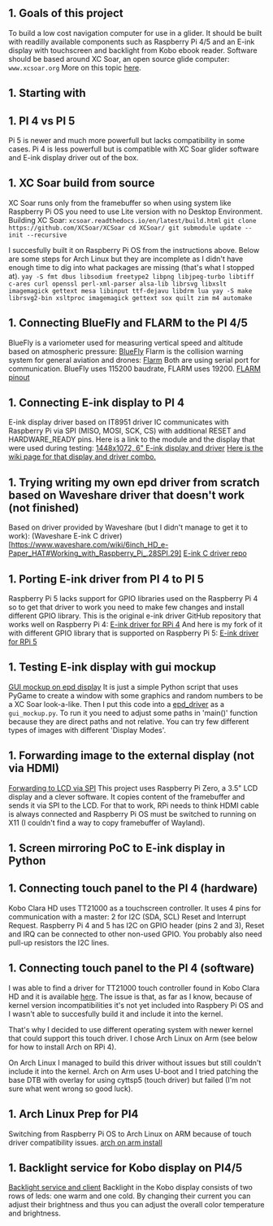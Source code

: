 ## 1. Goals of this project
To build a low cost navigation computer for use in a glider.
It should be built with readilly available components such as Raspberry Pi 4/5 and an E-ink display with touchscreen and backlight from Kobo ebook reader.
Software should be based around XC Soar, an open source glide computer:
`www.xcsoar.org`
More on this topic [here](20250123_glider_prototype_1.md).

## 1. Starting with 
## 1. PI 4 vs PI 5
Pi 5 is newer and much more powerfull but lacks compatibility in some cases. Pi 4 is less powerfull but is compatible with XC Soar glider software and E-ink display driver out of the box.

## 1. XC Soar build from source
XC Soar runs only from the framebuffer so when using system like Raspberry Pi OS you need to use Lite version with no Desktop Environment.
Building XC Soar:
`xcsoar.readthedocs.io/en/latest/build.html`
`
git clone https://github.com/XCSoar/XCSoar
cd XCSoar/
git submodule update --init --recursive
`

I succesfully built it on Raspberry Pi OS from the instructions above. Below are some steps for Arch Linux but they are incomplete as I didn't have enough time to dig into what packages are missing (that's what I stopped at).
`
yay -S fmt dbus libsodium freetype2 libpng libjpeg-turbo libtiff c-ares curl openssl perl-xml-parser alsa-lib librsvg libxslt imagemagick gettext mesa libinput ttf-dejavu libdrm lua
yay -S make librsvg2-bin xsltproc imagemagick gettext sox quilt zim m4 automake
`

## 1. Connecting BlueFly and FLARM to the PI 4/5
BlueFly is a variometer used for measuring vertical speed and altitude based on atmospheric pressure: [BlueFly](https://www.blueflyvario.com/)
Flarm is the collision warning system for general aviation and drones: [Flarm](https://www.flarm.com/en/)
Both are using serial port for communication.
BlueFly uses 115200 baudrate, FLARM uses 19200.
[FLARM pinout](202501114_flarm_pinout_1.md)

## 1. Connecting E-ink display to PI 4
E-ink display driver based on IT8951 driver IC communicates with Raspberry Pi via SPI (MISO, MOSI, SCK, CS) with additional RESET and HARDWARE_READY pins.
Here is a link to the module and the display that were used during testing:
[1448x1072, 6" E-ink display and driver](https://www.waveshare.com/product/displays/e-paper/epaper-1/6inch-hd-e-paper-hat.htm)
[Here is the wiki page for that display and driver combo.](https://www.waveshare.com/wiki/6inch_e-Paper_HAT)

## 1. Trying writing my own epd driver from scratch based on Waveshare driver that doesn't work (not finished)
Based on driver provided by Waveshare (but I didn't manage to get it to work):
(Waveshare E-ink C driver)[https://www.waveshare.com/wiki/6inch_HD_e-Paper_HAT#Working_with_Raspberry_Pi_.28SPI.29]
[E-ink C driver repo](https://bitbucket.org/mindsailors/it8951e_c_driver/src/main/)

## 1. Porting E-ink driver from PI 4 to PI 5
Raspberry Pi 5 lacks support for GPIO libraries used on the Raspberry Pi 4 so to get that driver to work you need to make few changes and install different GPIO library.
This is the original e-ink driver GitHub repository that works well on Raspberry Pi 4:
[E-ink driver for RPi 4](https://github.com/GregDMeyer/IT8951)
And here is my fork of it with different GPIO library that is supported on Raspberry Pi 5:
[E-ink driver for RPi 5](https://bitbucket.org/mindsailors/it8951_epd_driver/src/master/)

## 1. Testing E-ink display with gui mockup
[GUI mockup on epd display](https://bitbucket.org/mindsailors/epd_gui_mockup/src/master/)
It is just a simple Python script that uses PyGame to create a window with some graphics and random numbers to be a XC Soar look-a-like.
Then I put this code into a [epd_driver](https://bitbucket.org/mindsailors/it8951_epd_driver/src/master/) as a `gui_mockup.py`. To run it you need to adjust some paths in 'main()' function because they are direct paths and not relative. You can try few different types of images with different 'Display Modes'.

## 1. Forwarding image to the external display (not via HDMI)
[Forwarding to LCD via SPI](https://noamzeise.com/2024/07/05/mini-monitor.html)
This project uses Raspberry Pi Zero, a 3.5" LCD display and a clever software. It copies content of the framebuffer and sends it via SPI to the LCD. For that to work, RPi needs to think HDMI cable is always connected and Raspberry Pi OS must be switched to running on X11 (I couldn't find a way to copy framebuffer of Wayland).

## 1. Screen mirroring PoC to E-ink display in Python


## 1. Connecting touch panel to the PI 4 (hardware)
Kobo Clara HD uses TT21000 as a touchscreen controller. It uses 4 pins for communication with a master: 2 for I2C (SDA, SCL) Reset and Interrupt Request. Raspberry Pi 4 and 5 has I2C on GPIO header (pins 2 and 3), Reset and IRQ can be connected to other non-used GPIO. You probably also need pull-up resistors the I2C lines.

## 1. Connecting touch panel to the PI 4 (software)
I was able to find a driver for TT21000 touch controller found in Kobo Clara HD and it is available [here](https://git.kernel.org/pub/scm/linux/kernel/git/stable/linux.git/tree/drivers/input/touchscreen/cyttsp5.c?h=v6.14.4).
The issue is that, as far as I know, because of kernel version incompatibilities it's not yet included into Raspbery Pi OS and I wasn't able to succesfully build it and include it into the kernel.

That's why I decided to use different operating system with newer kernel that could support this touch driver. I chose Arch Linux on Arm (see below for how to install Arch on RPi 4).

On Arch Linux I managed to build this driver without issues but still couldn't include it into the kernel. Arch on Arm uses U-boot and I tried patching the base DTB with overlay for using cyttsp5 (touch driver) but failed (I'm not sure what went wrong so good luck).

## 1. Arch Linux Prep for PI4
Switching from Raspberry Pi OS to Arch Linux on ARM because of touch driver compatibility issues.
[arch on arm install](20250514_arch_on_arm_install.md)

## 1. Backlight service for Kobo display on PI4/5
[Backlight service and client](https://bitbucket.org/mindsailors/backlight_server_client/src/master/)
Backlight in the Kobo display consists of two rows of leds: one warm and one cold. By changing their current you can adjust their brightness and thus you can adjust the overall color temperature and brightness.

